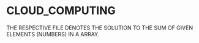 # CLOUD_COMPUTING

THE RESPECTIVE FILE DENOTES THE SOLUTION TO THE SUM OF GIVEN ELEMENTS (NUMBERS) IN A ARRAY.
